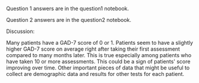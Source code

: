 Question 1 answers are in the question1 notebook.

Question 2 answers are in the question2 notebook.

Discussion:

Many patients have a GAD-7 score of 0 or 1.  Patients seem to have a slightly higher GAD-7 score on average right after taking their first assessment compared to many months later.  This is true especially among patients who have taken 10 or more assessments.  This could be a sign of patients' score improving over time.  Other important pieces of data that might be useful to collect are demographic data and results for other tests for each patient.
